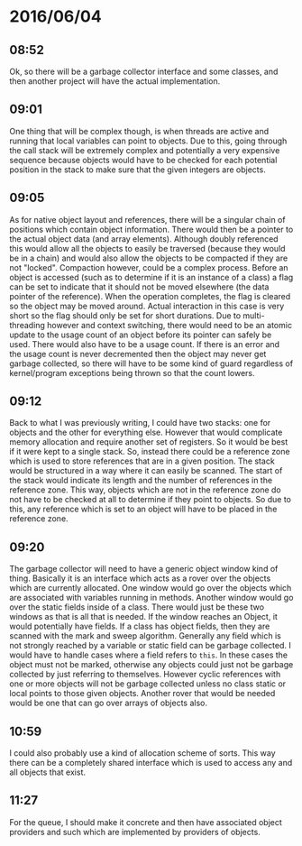 # 2016/06/04

## 08:52

Ok, so there will be a garbage collector interface and some classes, and then
another project will have the actual implementation.

## 09:01

One thing that will be complex though, is when threads are active and running
that local variables can point to objects. Due to this, going through the
call stack will be extremely complex and potentially a very expensive
sequence because objects would have to be checked for each potential position
in the stack to make sure that the given integers are objects.

## 09:05

As for native object layout and references, there will be a singular chain
of positions which contain object information. There would then be a pointer
to the actual object data (and array elements). Although doubly referenced
this would allow all the objects to easily be traversed (because they would
be in a chain) and would also allow the objects to be compacted if they are
not "locked". Compaction however, could be a complex process. Before an object
is accessed (such as to determine if it is an instance of a class) a flag can
be set to indicate that it should not be moved elsewhere (the data pointer
of the reference). When the operation completes, the flag is cleared so the
object may be moved around. Actual interaction in this case is very short so
the flag should only be set for short durations. Due to multi-threading however
and context switching, there would need to be an atomic update to the usage
count of an object before its pointer can safely be used. There would also have
to be a usage count. If there is an error and the usage count is never
decremented then the object may never get garbage collected, so there will have
to be some kind of guard regardless of kernel/program exceptions being thrown
so that the count lowers.

## 09:12

Back to what I was previously writing, I could have two stacks: one for objects
and the other for everything else. However that would complicate memory
allocation and require another set of registers. So it would be best if it
were kept to a single stack. So, instead there could be a reference zone which
is used to store references that are in a given position. The stack would be
structured in a way where it can easily be scanned. The start of the stack
would indicate its length and the number of references in the reference zone.
This way, objects which are not in the reference zone do not have to be checked
at all to determine if they point to objects. So due to this, any reference
which is set to an object will have to be placed in the reference zone.

## 09:20

The garbage collector will need to have a generic object window kind of thing.
Basically it is an interface which acts as a rover over the objects which
are currently allocated. One window would go over the objects which are
associated with variables running in methods. Another window would go over the
static fields inside of a class. There would just be these two windows as that
is all that is needed. If the window reaches an Object, it would potentially
have fields. If a class has object fields, then they are scanned with the
mark and sweep algorithm. Generally any field which is not strongly reached
by a variable or static field can be garbage collected. I would have to handle
cases where a field refers to `this`. In these cases the object must not be
marked, otherwise any objects could just not be garbage collected by just
referring to themselves. However cyclic references with one or more objects
will not be garbage collected unless no class static or local points to those
given objects. Another rover that would be needed would be one that can go
over arrays of objects also.

## 10:59

I could also probably use a kind of allocation scheme of sorts. This way there
can be a completely shared interface which is used to access any and all
objects that exist.

## 11:27

For the queue, I should make it concrete and then have associated object
providers and such which are implemented by providers of objects.


